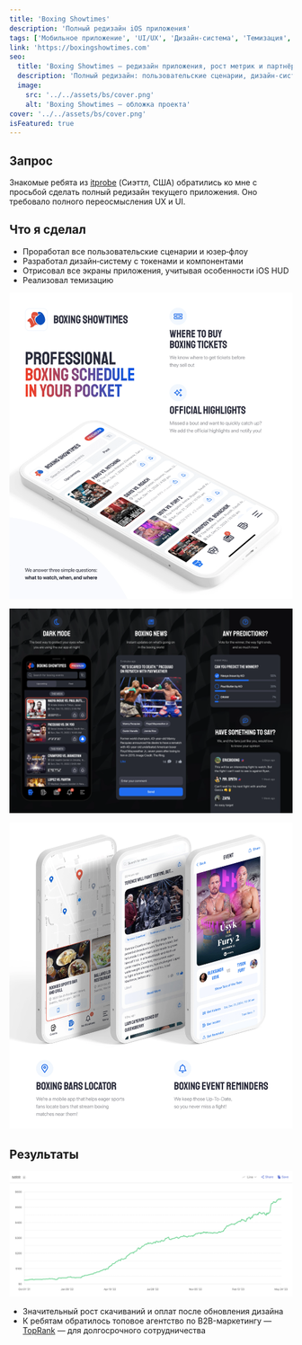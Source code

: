 ```yaml
---
title: 'Boxing Showtimes'
description: 'Полный редизайн iOS приложения'
tags: ['Мобильное приложение', 'UI/UX', 'Дизайн‑система', 'Темизация', 'iOS']
link: 'https://boxingshowtimes.com'
seo:
  title: 'Boxing Showtimes — редизайн приложения, рост метрик и партнёрство'
  description: 'Полный редизайн: пользовательские сценарии, дизайн‑система, темизация. Рост скачиваний и оплат; интерес от TopRank.'
  image:
    src: '../../assets/bs/cover.png'
    alt: 'Boxing Showtimes — обложка проекта'
cover: '../../assets/bs/cover.png'
isFeatured: true
---
```


## Запрос

Знакомые ребята из <a href="https://itprobe.us" target="_blank" rel="noopener">itprobe</a> (Сиэттл, США) обратились ко мне с просьбой сделать полный редизайн текущего приложения. Оно требовало полного переосмысления UX и UI.

## Что я сделал

- Проработал все пользовательские сценарии и юзер‑флоу
- Разработал дизайн‑систему с токенами и компонентами
- Отрисовал все экраны приложения, учитывая особенности iOS HUD
- Реализовал темизацию

![Презентация приложения](../../assets/bs/1.webp)

![Основные экраны](../../assets/bs/2.webp)

![Фичи](../../assets/bs/3.webp)

## Результаты

![Результаты](../../assets/bs/4.png)

- Значительный рост скачиваний и оплат после обновления дизайна
- К ребятам обратилось топовое агентство по B2B-маркетингу — <a href="https://toprank.com" target="_blank" rel="noopener">TopRank</a> — для долгосрочного сотрудничества

